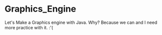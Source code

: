 Graphics_Engine
===============

Let's Make a Graphics engine with Java.
Why?
Because we can and I need more practice with it. :'(